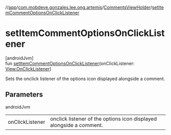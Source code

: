 //[app](../../../index.md)/[com.mobdeve.gonzales.lee.ong.artemis](../index.md)/[CommentsViewHolder](index.md)/[setItemCommentOptionsOnClickListener](set-item-comment-options-on-click-listener.md)

# setItemCommentOptionsOnClickListener

[androidJvm]\
fun [setItemCommentOptionsOnClickListener](set-item-comment-options-on-click-listener.md)(onClickListener: [View.OnClickListener](https://developer.android.com/reference/kotlin/android/view/View.OnClickListener.html))

Sets the onclick listener of the options icon displayed alongside a comment.

## Parameters

androidJvm

| | |
|---|---|
| onClickListener | onclick listener of the options icon displayed alongside a comment. |
